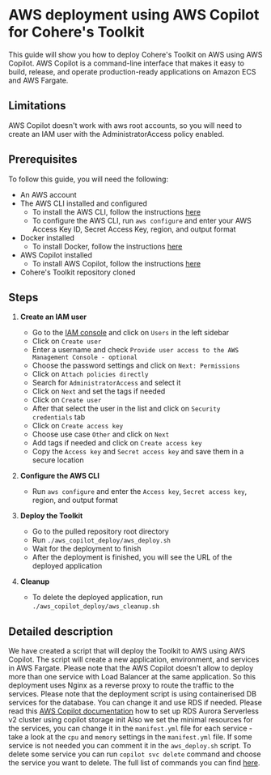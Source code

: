 # AWS deployment using AWS Copilot for Cohere's Toolkit

This guide will show you how to deploy Cohere's Toolkit on AWS using AWS Copilot. 
AWS Copilot is a command-line interface that makes it easy to build, 
release, and operate production-ready applications on Amazon ECS and AWS Fargate.

## Limitations

AWS Copilot doesn't work with aws root accounts, so you will need to create an IAM user with the AdministratorAccess policy enabled.

## Prerequisites
To follow this guide, you will need the following:
- An AWS account
- The AWS CLI installed and configured
  - To install the AWS CLI, follow the instructions [here](https://docs.aws.amazon.com/cli/latest/userguide/install-cliv2.html)
  - To configure the AWS CLI, run `aws configure` and enter your AWS Access Key ID, Secret Access Key, region, and output format
- Docker installed
  - To install Docker, follow the instructions [here](https://docs.docker.com/get-docker/) 
- AWS Copilot installed
  - To install AWS Copilot, follow the instructions [here](https://aws.github.io/copilot-cli/) 
- Cohere's Toolkit repository cloned

## Steps

1. **Create an IAM user**
   - Go to the [IAM console](https://console.aws.amazon.com/iam/home) and click on `Users` in the left sidebar
   - Click on `Create user`
   - Enter a username and check `Provide user access to the AWS Management Console - optional`
   - Choose the password settings and click on `Next: Permissions`
   - Click on `Attach policies directly`
   - Search for `AdministratorAccess` and select it
   - Click on `Next` and set the tags if needed
   - Click on `Create user`
   - After that select the user in the list and click on `Security credentials` tab
   - Click on `Create access key`
   - Choose use case `Other` and click on `Next`
   - Add tags if needed and click on `Create access key`
   - Copy the `Access key` and `Secret access key` and save them in a secure location
2. **Configure the AWS CLI**
   - Run `aws configure` and enter the `Access key`, `Secret access key`, region, and output format

3. **Deploy the Toolkit**
   - Go to the pulled repository root directory
   - Run `./aws_copilot_deploy/aws_deploy.sh`
   - Wait for the deployment to finish
   - After the deployment is finished, you will see the URL of the deployed application
4. **Cleanup**
   - To delete the deployed application, run `./aws_copilot_deploy/aws_cleanup.sh`

## Detailed description
We have created a script that will deploy the Toolkit to AWS using AWS Copilot.
The script will create a new application, environment, and services in AWS Fargate.
Please note that the AWS Copilot doesn't allow to deploy more than one service with Load Balancer at the same application.
So this deployment uses Nginx as a reverse proxy to route the traffic to the services.
Please note that the deployment script is using containerised DB services for the database.
You can change it and use RDS if needed.
Please read this [AWS Copilot documentation](https://aws.github.io/copilot-cli/docs/developing/storage/) how to set up 
RDS Aurora Serverless v2 cluster using copilot storage init
Also we set the minimal resources for the services, you can change it in the `manifest.yml` file for each service - 
take a look at the `cpu` and `memory` settings in the `manifest.yml` file. 
If some service is not needed you can comment it in the `aws_deploy.sh` script.
To delete some service you can run `copilot svc delete` command and choose the service you want to delete.
The full list of commands you can find [here](https://aws.github.io/copilot-cli/docs/overview/). 

